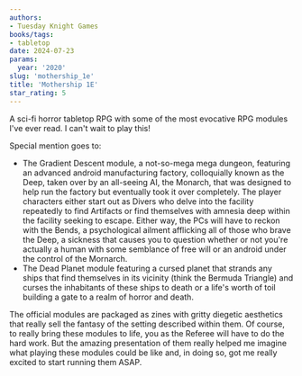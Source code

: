 ```yaml
---
authors:
- Tuesday Knight Games
books/tags:
- tabletop
date: 2024-07-23
params:
  year: '2020'
slug: 'mothership_1e'
title: 'Mothership 1E'
star_rating: 5
---
```


A sci-fi horror tabletop RPG with some of the most evocative RPG modules I've ever read. I can't wait to play this!

<!--more-->

Special mention goes to:

- The Gradient Descent module, a not-so-mega mega dungeon, featuring an advanced android manufacturing factory, colloquially known as the Deep, taken over by an all-seeing AI, the Monarch, that was designed to help run the factory but eventually took it over completely. The player characters either start out as Divers who delve into the facility repeatedly to find Artifacts or find themselves with amnesia deep within the facility seeking to escape. Either way, the PCs will have to reckon with the Bends, a psychological ailment afflicking all of those who brave the Deep, a sickness that causes you to question whether or not you're actually a human with some semblance of free will or an android under the control of the Mornarch. 
- The Dead Planet module featuring a cursed planet that strands any ships that find themselves in its vicinity (think the Bermuda Triangle) and curses the inhabitants of these ships to death or a life's worth of toil building a gate to a realm of horror and death.  

The official modules are packaged as zines with gritty diegetic aesthetics that really sell the fantasy of the setting described within them. Of course, to really bring these modules to life, you as the Referee will have to do the hard work. But the amazing presentation of them really helped me imagine what playing these modules could be like and, in doing so, got me really excited to start running them ASAP. 
